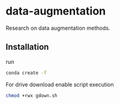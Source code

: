 # data-augmentation
Research on data augmentation methods.
## Installation
run 
```sh
conda create -f
```

For drive download enable script execution
```sh
chmod +rwx gdown.sh
```
